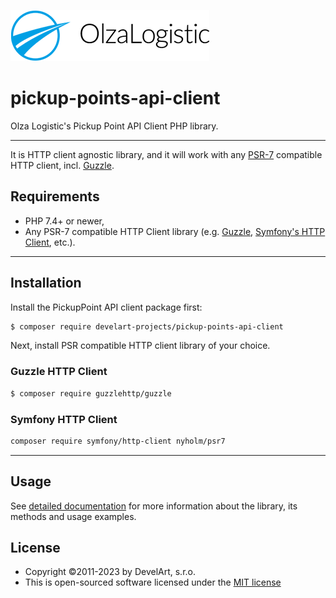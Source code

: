 ![Olza Logistic Logo](img/olza-logo.png)

# pickup-points-api-client

Olza Logistic's Pickup Point API Client PHP library.

---

It is HTTP client agnostic library, and it will work with
any [PSR-7](https://www.php-fig.org/psr/psr-7/) compatible HTTP client,
incl. [Guzzle](https://guzzlephp.org/).

## Requirements

* PHP 7.4+ or newer,
* Any PSR-7 compatible HTTP Client library (e.g. [Guzzle](https://guzzlephp.org/),
  [Symfony's HTTP Client](https://symfony.com/doc/current/http_client.html), etc.).

---

## Installation

Install the PickupPoint API client package first:

```bash
$ composer require develart-projects/pickup-points-api-client
```

Next, install PSR compatible HTTP client library of your choice.

### Guzzle HTTP Client

```bash
$ composer require guzzlehttp/guzzle
```

### Symfony HTTP Client

```bash
composer require symfony/http-client nyholm/psr7
```

---

## Usage

See [detailed documentation](docs/README.md) for more information about the library, its methods
and usage examples.

## License ##

* Copyright &copy;2011-2023 by DevelArt, s.r.o.
* This is open-sourced software licensed under the [MIT license](http://opensource.org/licenses/MIT)
